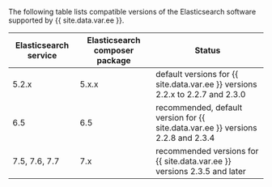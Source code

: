 The following table lists compatible versions of the Elasticsearch software supported by {{ site.data.var.ee }}.

Elasticsearch service   |  Elasticsearch composer package | Status
--------- | ------------- | -------------------------
5.2.x | 5.x.x | default versions for {{ site.data.var.ee }} versions 2.2.x to 2.2.7 and 2.3.0
6.5 | 6.5 | recommended, default version for {{ site.data.var.ee }} versions 2.2.8 and 2.3.4
7.5, 7.6, 7.7 | 7.x | recommended versions for {{ site.data.var.ee }} versions 2.3.5 and later
